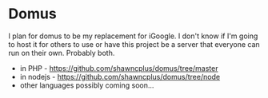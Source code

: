 Domus
=====

I plan for domus to be my replacement for iGoogle. I don't know if I'm going to host it for others to use or have this project be a server that everyone can run on their own. Probably both.

 * in PHP - https://github.com/shawncplus/domus/tree/master
 * in nodejs - https://github.com/shawncplus/domus/tree/node
 * other languages possibly coming soon...
